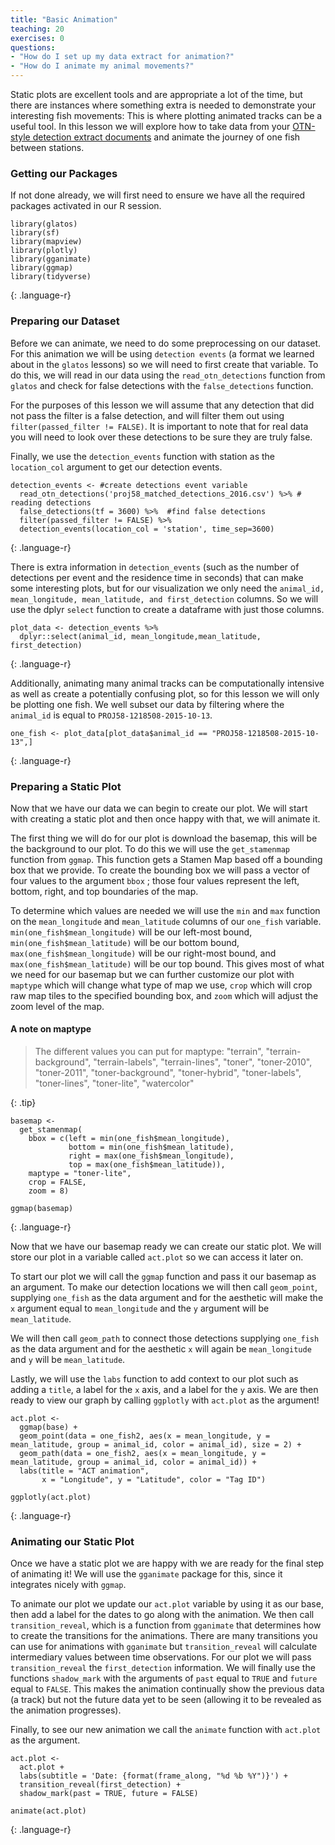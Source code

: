 ```yaml
---
title: "Basic Animation"
teaching: 20
exercises: 0
questions:
- "How do I set up my data extract for animation?"
- "How do I animate my animal movements?"
---
```


Static plots are excellent tools and are appropriate a lot of the time, but there are instances where something extra is needed to demonstrate your interesting fish movements: This is where plotting animated tracks can be a useful tool. In this lesson we will explore how to take data from your [OTN-style detection extract documents](https://members.oceantrack.org/data/otn-detection-extract-documentation-matched-to-animals) and animate the journey of one fish between stations.

### Getting our Packages

If not done already, we will first need to ensure we have all the required packages activated in our R session.

~~~
library(glatos)
library(sf)
library(mapview)
library(plotly)
library(gganimate)
library(ggmap)
library(tidyverse)
~~~
{: .language-r}

### Preparing our Dataset

Before we can animate, we need to do some preprocessing on our dataset. For this animation we will be using `detection events` (a format we learned about in the `glatos` lessons) so we will need to first create that variable. To do this, we will read in our data using the `read_otn_detections` function from `glatos` and check for false detections with the `false_detections` function. 

For the purposes of this lesson we will assume that any detection that did not pass the filter is a false detection, and will filter them out using `filter(passed_filter != FALSE)`. It is important to note that for real data you will need to look over these detections to be sure they are truly false. 

Finally, we use the `detection_events` function with station as the `location_col` argument to get our detection events.

~~~
detection_events <- #create detections event variable
  read_otn_detections('proj58_matched_detections_2016.csv') %>% # reading detections
  false_detections(tf = 3600) %>%  #find false detections
  filter(passed_filter != FALSE) %>% 
  detection_events(location_col = 'station', time_sep=3600)
~~~
{: .language-r}

There is extra information in `detection_events` (such as the number of detections per event and the residence time in seconds) that can make some interesting plots, but for our visualization we only need the `animal_id, mean_longitude, mean_latitude, and first_detection` columns. So we will use the dplyr `select` function to create a dataframe with just those columns.

~~~
plot_data <- detection_events %>% 
  dplyr::select(animal_id, mean_longitude,mean_latitude, first_detection)
~~~
{: .language-r}

Additionally, animating many animal tracks can be computationally intensive as well as create a potentially confusing plot, so for this lesson we will only be plotting one fish. We well subset our data by filtering where the `animal_id` is equal to `PROJ58-1218508-2015-10-13`.

~~~
one_fish <- plot_data[plot_data$animal_id == "PROJ58-1218508-2015-10-13",] 
~~~
{: .language-r}


### Preparing a Static Plot

Now that we have our data we can begin to create our plot. We will start with creating a static plot and then once happy with that, we will animate it.

The first thing we will do for our plot is download the basemap, this will be the background to our plot. To do this we will use the `get_stamenmap` function from `ggmap`. This function gets a Stamen Map based off a bounding box that we provide. To create the bounding box we will pass a vector of four values to the argument `bbox` ; those four values represent the left, bottom, right, and top boundaries of the map. 

To determine which values are needed we will use the `min` and `max` function on the `mean_longitude` and `mean_latitude` columns of our `one_fish` variable.  `min(one_fish$mean_longitude)` will be our left-most bound, `min(one_fish$mean_latitude)` will be our bottom bound, `max(one_fish$mean_longitude)` will be our right-most bound, and `max(one_fish$mean_latitude)` will be our top bound. This gives most of what we need for our basemap but we can further customize our plot with `maptype` which will change what type of map we use, `crop` which will crop raw map tiles to the specified bounding box, and `zoom` which will adjust the zoom level of the map.


#### A note on maptype
>  The different values you can put for maptype:
> "terrain", "terrain-background", "terrain-labels", "terrain-lines",
> "toner", "toner-2010", "toner-2011", "toner-background", "toner-hybrid",
> "toner-labels", "toner-lines", "toner-lite", "watercolor"
>
{: .tip}

~~~
basemap <- 
  get_stamenmap(
    bbox = c(left = min(one_fish$mean_longitude),
             bottom = min(one_fish$mean_latitude), 
             right = max(one_fish$mean_longitude), 
             top = max(one_fish$mean_latitude)),
    maptype = "toner-lite",
    crop = FALSE, 
    zoom = 8)

ggmap(basemap)
~~~
{: .language-r}

Now that we have our basemap ready we can create our static plot. We will store our plot in a variable called `act.plot` so we can access it later on. 

To start our plot we will call the `ggmap` function and pass it our basemap as an argument. To make our detection locations we will then call `geom_point`, supplying `one_fish` as the data argument and for the aesthetic will make the `x` argument equal to `mean_longitude` and the `y` argument will be `mean_latitude`.

We will then call `geom_path` to connect those detections supplying `one_fish` as the data argument and for the aesthetic `x` will again be  `mean_longitude` and `y` will be `mean_latitude`. 

Lastly, we will use the `labs` function to add context to our plot such as adding a `title`, a label for the `x` axis, and a label for the `y` axis. We are then ready to view our graph by calling `ggplotly` with `act.plot` as the argument!

~~~
act.plot <-
  ggmap(base) +
  geom_point(data = one_fish2, aes(x = mean_longitude, y = mean_latitude, group = animal_id, color = animal_id), size = 2) +
  geom_path(data = one_fish2, aes(x = mean_longitude, y = mean_latitude, group = animal_id, color = animal_id)) +
  labs(title = "ACT animation",
       x = "Longitude", y = "Latitude", color = "Tag ID")

ggplotly(act.plot)
~~~
{: .language-r}

### Animating our Static Plot

Once we have a static plot we are happy with we are ready for the final step of animating it! We will use the `gganimate` package for this, since it integrates nicely with `ggmap`.

To animate our plot we update our `act.plot` variable by using it as our base, then add a label for the dates to go along with the animation. We then call `transition_reveal`, which is a function from `gganimate` that determines how to create the transitions for the animations. There are many transitions you can use for animations with `gganimate` but `transition_reveal` will calculate intermediary values between time observations. For our plot we will pass `transition_reveal` the `first_detection` information. We will finally use the functions `shadow_mark` with the arguments of `past` equal to  `TRUE` and `future` equal to `FALSE`. This makes the animation continually show the previous data (a track) but not the future data yet to be seen (allowing it to be revealed as the animation progresses). 

Finally, to see our new animation we call the `animate` function with  `act.plot` as the argument.

~~~
act.plot <-
  act.plot +
  labs(subtitle = 'Date: {format(frame_along, "%d %b %Y")}') +
  transition_reveal(first_detection) +
  shadow_mark(past = TRUE, future = FALSE)

animate(act.plot)
~~~
{: .language-r}

